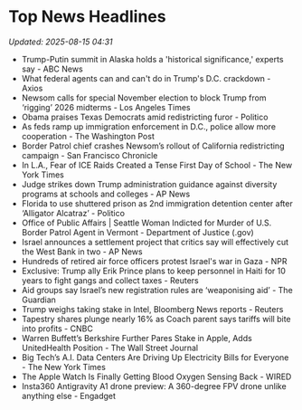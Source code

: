 # Top News Headlines

_Updated: 2025-08-15 04:31_

- Trump-Putin summit in Alaska holds a 'historical significance,' experts say - ABC News
- What federal agents can and can't do in Trump's D.C. crackdown - Axios
- Newsom calls for special November election to block Trump from ‘rigging’ 2026 midterms - Los Angeles Times
- Obama praises Texas Democrats amid redistricting furor - Politico
- As feds ramp up immigration enforcement in D.C., police allow more cooperation - The Washington Post
- Border Patrol chief crashes Newsom’s rollout of California redistricting campaign - San Francisco Chronicle
- In L.A., Fear of ICE Raids Created a Tense First Day of School - The New York Times
- Judge strikes down Trump administration guidance against diversity programs at schools and colleges - AP News
- Florida to use shuttered prison as 2nd immigration detention center after ‘Alligator Alcatraz’ - Politico
- Office of Public Affairs | Seattle Woman Indicted for Murder of U.S. Border Patrol Agent in Vermont - Department of Justice (.gov)
- Israel announces a settlement project that critics say will effectively cut the West Bank in two - AP News
- Hundreds of retired air force officers protest Israel's war in Gaza - NPR
- Exclusive: Trump ally Erik Prince plans to keep personnel in Haiti for 10 years to fight gangs and collect taxes - Reuters
- Aid groups say Israel’s new registration rules are ‘weaponising aid’ - The Guardian
- Trump weighs taking stake in Intel, Bloomberg News reports - Reuters
- Tapestry shares plunge nearly 16% as Coach parent says tariffs will bite into profits - CNBC
- Warren Buffett’s Berkshire Further Pares Stake in Apple, Adds UnitedHealth Position - The Wall Street Journal
- Big Tech’s A.I. Data Centers Are Driving Up Electricity Bills for Everyone - The New York Times
- The Apple Watch Is Finally Getting Blood Oxygen Sensing Back - WIRED
- Insta360 Antigravity A1 drone preview: A 360-degree FPV drone unlike anything else - Engadget